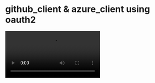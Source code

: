 # github_client & azure_client using oauth2

<video controls src="20241018-2340-01.9889512.mp4" title="Title"></video>
